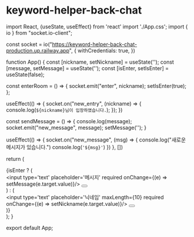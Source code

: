 # keyword-helper-back-chat

import React, {useState, useEffect} from 'react'
import './App.css';
import { io } from "socket.io-client";

const socket = io("https://keyword-helper-back-chat-production.up.railway.app", {
  withCredentials: true,
})

function App() {
  const [nickname, setNickname] = useState('');
  const [message, setMessage] = useState('');
  const [isEnter, setIsEnter] = useState(false);

  const enterRoom = () => {
    socket.emit("enter", nickname);
    setIsEnter(true);
  };

  useEffect(() => {
    socket.on("new_entry", (nickname) => {
      console.log(`${nickname}님이 입장하였습니다.`);
    });
  })

  const sendMessage = () => {
    console.log(message);
    socket.emit("new_message", message);
    setMessage('');
  }

useEffect(() => {
  socket.on("new_message", (msg) => {
    console.log("새로운 메시지가 있습니다.")
    console.log(`'${msg}'`)
  })
}, [])


  return (
    <div className="App">
      {isEnter ? (
        <div id='textContainer'>
          <input type='text' placeholder='메시지' required onChange={(e) => setMessage(e.target.value)}/>
          <button value="보내기" onClick={sendMessage} />
        </div>
      ) : (
        <div>
          <input type='text' placeholder='닉네임' maxLength={10} required onChange={(e) => setNickname(e.target.value)}/>
          <button value="입장하기" onClick={enterRoom} />
        </div>
      )}
    </div>
  );
}

export default App;
